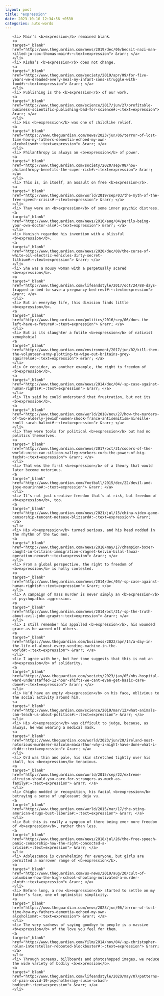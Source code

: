```yaml
---
layout: post
title: "expression"
date: 2023-10-10 12:34:56 +0530
categories: auto-words
---
```

<ol>

    <li> Mair’s <b>expression</b> remained blank.
    <a 
    target="_blank" 
    href="http://www.theguardian.com/news/2019/dec/06/bedsit-nazi-man-killed-jo-cox-thomas-mair#:~:text=expression"> &rarr; </a>
    </li>
    <li> Kisha’s <b>expression</b> does not change.
    <a 
    target="_blank" 
    href="http://www.theguardian.com/society/2019/apr/09/for-five-years-we-dreaded-every-meal-my-infant-sons-struggle-with-food#:~:text=expression"> &rarr; </a>
    </li>
    <li> Publishing is the <b>expression</b> of our work.
    <a 
    target="_blank" 
    href="http://www.theguardian.com/science/2017/jun/27/profitable-business-scientific-publishing-bad-for-science#:~:text=expression"> &rarr; </a>
    </li>
    <li> His <b>expression</b> was one of childlike relief.
    <a 
    target="_blank" 
    href="https://www.theguardian.com/news/2023/jun/06/terror-of-lost-time-how-my-fathers-dementia-echoed-my-own-alcoholism#:~:text=expression"> &rarr; </a>
    </li>
    <li> Philanthropy is always an <b>expression</b> of power.
    <a 
    target="_blank" 
    href="http://www.theguardian.com/society/2020/sep/08/how-philanthropy-benefits-the-super-rich#:~:text=expression"> &rarr; </a>
    </li>
    <li> This is, in itself, an assault on free <b>expression</b>.
    <a 
    target="_blank" 
    href="http://www.theguardian.com/world/2019/sep/03/the-myth-of-the-free-speech-crisis#:~:text=expression"> &rarr; </a>
    </li>
    <li> They were an <b>expression</b> of some inner psychic distress.
    <a 
    target="_blank" 
    href="http://www.theguardian.com/news/2016/aug/04/perils-being-your-own-doctor-als#:~:text=expression"> &rarr; </a>
    </li>
    <li> Hanisch regarded his invention with a blissful <b>expression</b>.
    <a 
    target="_blank" 
    href="http://www.theguardian.com/news/2020/dec/08/the-curse-of-white-oil-electric-vehicles-dirty-secret-lithium#:~:text=expression"> &rarr; </a>
    </li>
    <li> She was a mousy woman with a perpetually scared <b>expression</b>.
    <a 
    target="_blank" 
    href="http://www.theguardian.com/lifeandstyle/2017/oct/24/88-days-trapped-in-bed-to-save-a-pregnancy-bed-rest#:~:text=expression"> &rarr; </a>
    </li>
    <li> But in everyday life, this division finds little <b>expression</b>.
    <a 
    target="_blank" 
    href="http://www.theguardian.com/politics/2016/sep/06/does-the-left-have-a-future#:~:text=expression"> &rarr; </a>
    </li>
    <li> But is its slaughter a futile <b>expression</b> of nativist xenophobia?
    <a 
    target="_blank" 
    href="http://www.theguardian.com/environment/2017/jun/02/kill-them-the-volunteer-army-plotting-to-wipe-out-britains-grey-squirrels#:~:text=expression"> &rarr; </a>
    </li>
    <li> Or consider, as another example, the right to freedom of <b>expression</b>.
    <a 
    target="_blank" 
    href="http://www.theguardian.com/news/2014/dec/04/-sp-case-against-human-rights#:~:text=expression"> &rarr; </a>
    </li>
    <li> Tin said he could understand that frustration, but not its <b>expression</b>.
    <a 
    target="_blank" 
    href="http://www.theguardian.com/world/2018/nov/27/how-the-murders-of-two-elderly-jewish-women-shook-france-antisemitism-mireille-knoll-sarah-halimi#:~:text=expression"> &rarr; </a>
    </li>
    <li> They were tools for political <b>expression</b> but had no politics themselves.
    <a 
    target="_blank" 
    href="http://www.theguardian.com/news/2017/oct/31/coders-of-the-world-unite-can-silicon-valley-workers-curb-the-power-of-big-tech#:~:text=expression"> &rarr; </a>
    </li>
    <li> That was the first <b>expression</b> of a theory that would later become notorious.
    <a 
    target="_blank" 
    href="http://www.theguardian.com/football/2015/dec/22/devil-and-jose-mourinho#:~:text=expression"> &rarr; </a>
    </li>
    <li> It’s not just creative freedom that’s at risk, but freedom of <b>expression</b>, too.
    <a 
    target="_blank" 
    href="http://www.theguardian.com/news/2021/jul/15/china-video-game-censorship-tencent-netease-blizzard#:~:text=expression"> &rarr; </a>
    </li>
    <li> His <b>expression</b> turned serious, and his head nodded in the rhythm of the two men.
    <a 
    target="_blank" 
    href="http://www.theguardian.com/news/2018/may/17/champion-boxer-caught-in-britains-immigration-dragnet-kelvin-bilal-fawaz-operation-nexus#:~:text=expression"> &rarr; </a>
    </li>
    <li> From a global perspective, the right to freedom of <b>expression</b> is hotly contested.
    <a 
    target="_blank" 
    href="http://www.theguardian.com/news/2014/dec/04/-sp-case-against-human-rights#:~:text=expression"> &rarr; </a>
    </li>
    <li> A campaign of mass murder is never simply an <b>expression</b> of psychopathic aggression.
    <a 
    target="_blank" 
    href="http://www.theguardian.com/news/2014/oct/21/-sp-the-truth-about-evil-john-gray#:~:text=expression"> &rarr; </a>
    </li>
    <li> I still remember his appalled <b>expression</b>, his wounded grace as he warned off others.
    <a 
    target="_blank" 
    href="https://www.theguardian.com/business/2022/apr/14/a-day-in-the-life-of-almost-every-vending-machine-in-the-world#:~:text=expression"> &rarr; </a>
    </li>
    <li> I agree with her, but her tone suggests that this is not an <b>expression</b> of solidarity.
    <a 
    target="_blank" 
    href="https://www.theguardian.com/society/2023/jan/05/nhs-hospital-ward-understaffed-12-hour-shifts-we-cant-even-get-basic-care-done#:~:text=expression"> &rarr; </a>
    </li>
    <li> He’d have an empty <b>expression</b> on his face, oblivious to the social activity around him.
    <a 
    target="_blank" 
    href="http://www.theguardian.com/science/2019/mar/12/what-animals-can-teach-us-about-politics#:~:text=expression"> &rarr; </a>
    </li>
    <li> His <b>expression</b> was difficult to judge, because, as always, he was wearing a medical mask.
    <a 
    target="_blank" 
    href="https://www.theguardian.com/world/2023/jun/20/ireland-most-notorious-murderer-malcolm-macarthur-why-i-might-have-done-what-i-did#:~:text=expression"> &rarr; </a>
    </li>
    <li> Ord was thin and pale, his skin stretched tightly over his skull, his <b>expression</b> tenacious.
    <a 
    target="_blank" 
    href="http://www.theguardian.com/world/2015/sep/22/extreme-altruism-should-you-care-for-strangers-as-much-as-family#:~:text=expression"> &rarr; </a>
    </li>
    <li> Chigbo nodded in recognition, his facial <b>expression</b> betraying a sense of unpleasant deja vu.
    <a 
    target="_blank" 
    href="http://www.theguardian.com/world/2015/mar/17/the-sting-american-drugs-bust-liberia#:~:text=expression"> &rarr; </a>
    </li>
    <li> But this is really a symptom of there being ever more freedom of <b>expression</b>, rather than less.
    <a 
    target="_blank" 
    href="http://www.theguardian.com/news/2018/jul/26/the-free-speech-panic-censorship-how-the-right-concocted-a-crisis#:~:text=expression"> &rarr; </a>
    </li>
    <li> Adolescence is overwhelming for everyone, but girls are permitted a narrower range of <b>expression</b>.
    <a 
    target="_blank" 
    href="http://www.theguardian.com/us-news/2019/aug/20/cult-of-columbine-how-the-high-school-shooting-motivated-a-murder-plot#:~:text=expression"> &rarr; </a>
    </li>
    <li> Before long, a new <b>expression</b> started to settle on my father’s face, one of optimistic simplicity.
    <a 
    target="_blank" 
    href="https://www.theguardian.com/news/2023/jun/06/terror-of-lost-time-how-my-fathers-dementia-echoed-my-own-alcoholism#:~:text=expression"> &rarr; </a>
    </li>
    <li> The very sadness of saying goodbye to people is a massive <b>expression</b> of the love you feel for them.
    <a 
    target="_blank" 
    href="http://www.theguardian.com/film/2014/nov/04/-sp-christopher-nolan-interstellar-rebooted-blockbuster#:~:text=expression"> &rarr; </a>
    </li>
    <li> Through screens, billboards and photoshopped images, we reduce the wide variety of bodily <b>expression</b>.
    <a 
    target="_blank" 
    href="http://www.theguardian.com/lifeandstyle/2020/may/07/patterns-of-pain-covid-19-psychotherapy-susie-orbach-bodies#:~:text=expression"> &rarr; </a>
    </li>